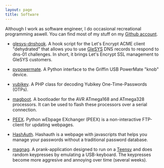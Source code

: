 ```yaml
---
layout: page
title: Software
---
```


Although I work as software engineer, I do occasional recreational programming
aswell. You can find most of my stuff on my [Github account](https://github.com/blastur/).

- [glesys-dnshook](https://github.com/blastur/glesys-dnshook). A hook script for
the Let's Encrypt ACME client "dehydrated" that allows you to use
[GleSYS](https://glesys.com) DNS records to respond to dns-01 challenges. In
short, it brings Let's Encrypt SSL management to GleSYS customers.

- [pypowermate](https://github.com/blastur/pypowermate). A Python interface
to the Griffin USB PowerMate "knob" device.

- [yubikey](https://github.com/blastur/yubikey). A PHP class for decoding
Yubikey One-Time-Passwords (OTPs).

- [magboot](https://github.com/blastur/magboot). A bootloader for the AVR
ATmega168 and ATmega328 processors. It can be used to flash these processors
over a serial connection.

- [PEEX](https://github.com/blastur/PEEX). Python wEbpage EXchanger (PEEX) is a
non-interactive FTP-client for updating webpages.

- [HashAuth](https://github.com/blastur/hashauth). Hashauth is a webpage with
javascripts that helps you manage your passwords without a traditional password
database.

- [magnag](https://github.com/blastur/magnag). A prank-application designed to
run on a [Teensy](https://www.pjrc.com/teensy/) and does random keypresses by
emulating a USB-keyboard. The keypresses become more aggresive and annoying over
time (several weeks).


